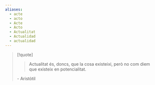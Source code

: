 ```yaml
---
aliases:
  - acte
  - acto
  - Acte
  - Acto
  - Actualitat
  - Actualidad
  - actualidad
---
```


> [!quote]
>> Actualitat és, doncs, que la cosa existeixi, però no com diem que existeix en potencialitat.
>
> \- Aristòtil

